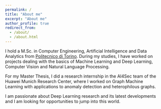 ```yaml
---
permalink: /
title: "About me"
excerpt: "About me"
author_profile: true
redirect_from: 
  - /about/
  - /about.html
---
```


I hold a M.Sc. in Computer Engineering, Artificial Intelligence and Data Analytics from [Politecnico di Torino](https://www.polito.it/index.php?lang=en). During my studies, I have worked on projects dealing with the basics of Machine Learning and Deep Learning, Computer Vision and Natural Language Processing.

For my Master Thesis, I did a research internship in the AI4Sec team of the Huawei Munich Research Center, where I worked on Graph Machine Learning with applications to anomaly detection and heterophilous graphs. 

I am passionate about Deep Learning research and its latest developments and I am looking for opportunities to jump into this world.
